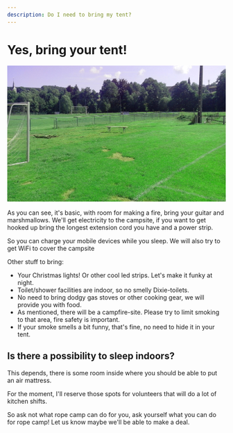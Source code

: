 ```yaml
---
description: Do I need to bring my tent?
---
```

# Yes, bring your tent!

![A picture of the Camping site!](.gitbook/assets/site4.jpeg)

As you can see, it's basic, with room for making a fire, bring your guitar and marshmallows. We'll get electricity to the campsite, if you want to get hooked up bring the longest extension cord you have and a power strip.

So you can charge your mobile devices while you sleep. We will also try to get WiFi to cover the campsite

Other stuff to bring: 
* Your Christmas lights!  Or other cool led strips. Let's make it funky at night.
* Toilet/shower facilities are indoor, so no smelly Dixie-toilets. 
* No need to bring dodgy gas stoves or other cooking gear, we will provide you with food.
* As mentioned, there will be a campfire-site. Please try to limit smoking to that area, fire safety is important.
* If your smoke smells a bit funny, that's fine, no need to hide it in your tent.

## Is there a possibility to sleep indoors? 

This depends, there is some room inside where you should be able to put an air mattress. 

For the moment, I'll reserve those spots for volunteers that will do a lot of kitchen shifts. 

So ask not what rope camp can do for you, ask yourself what you can do for rope camp! Let us know maybe we'll be able to make a deal. 